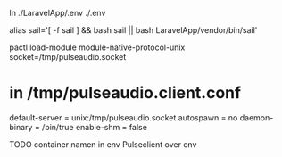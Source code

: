 ln ./LaravelApp/.env ./.env

alias sail='[ -f sail ] && bash sail || bash LaravelApp/vendor/bin/sail'


pactl load-module module-native-protocol-unix socket=/tmp/pulseaudio.socket

# in /tmp/pulseaudio.client.conf
default-server = unix:/tmp/pulseaudio.socket
autospawn = no
daemon-binary = /bin/true
enable-shm = false


TODO 
container namen in env 
Pulseclient over env 
